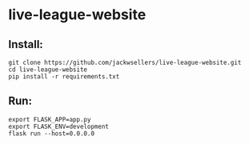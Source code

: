 # live-league-website

## Install:
```
git clone https://github.com/jackwsellers/live-league-website.git
cd live-league-website
pip install -r requirements.txt
```

## Run:
```
export FLASK_APP=app.py
export FLASK_ENV=development
flask run --host=0.0.0.0
```
